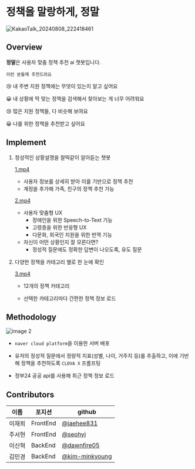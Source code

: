 # 정책을 말랑하게, 정말

![KakaoTalk_20240808_222418461](https://github.com/user-attachments/assets/674b88d8-1213-4087-a23d-ef06e9414770)

## Overview

**정말**은 사용자 맞춤 정책 추천 ai 챗봇입니다. 

`이런 분들께 추천드려요`

😢 내 주변 지원 정책에는 무엇이 있는지 알고 싶어요

😀 내 상황에 딱 맞는 정책을 검색해서 찾아보는 게 너무 어려워요

😢 많은 지원 정책들, 다 비슷해 보여요

😀 나를 위한 정책을 추천받고 싶어요



## Implement

1. 정성적인 상황설명을 찰떡같이 알아듣는 챗봇
   
    [1.mp4](https://github.com/user-attachments/assets/4d167ef9-b3b0-405f-918b-b1d5798aff13)
    
    - 사용자 정보를 상세히 받아 이를 기반으로 정책 추천
    - 계정을 추가해 가족, 친구의 정책 추천 가능
    
    [2.mp4](https://github.com/user-attachments/assets/8a0d8d8a-2ff5-4203-a51e-2f42c9ad0647)
    
    - 사용자 맞춤형 UX
        - 장애인을 위한 Speech-to-Text 기능
        - 고령층을 위한 반응형 UX
        - 다문화, 외국인 지원을 위한 번역 기능
    - 자신이 어떤 상황인지 잘 모른다면?
        - 정성적 질문에도 정확한 답변이 나오도록, 유도 질문

1. 다양한 정책을 카테고리 별로 한 눈에 확인
   
    [3.mp4](https://github.com/user-attachments/assets/d2981c06-39ea-4adb-b48b-20aebd330fc4)
    
    - 12개의 정책 카테고리
    
    - 선택한 카테고리마다 간편한 정책 정보 로드
    
      

## Methodology

![image 2](https://github.com/user-attachments/assets/7fb9a00c-168e-4da3-86b5-a3a80c2fda51)

- `naver cloud platform`을 이용한 서버 배포

- 유저의 정성적 질문에서 정량적 지표(성별, 나이, 거주지 등)를 추출하고, 이에 기반해 정책을 추천하도록 `CLOVA X` 프롬프팅

- 정부24 공공 api를 사용해 최근 정책 정보 로드

  

## Contributors

| 이름 | 포지션 | github |
| --- | --- | --- |
| 이재희 | FrontEnd | [@jaehee831](https://github.com/jaehee831/) |
| 주서현 | FrontEnd | [@seohyj](https://github.com/seohyj) |
| 이신혁 | BackEnd | [@dawnfire05](https://github.com/dawnfire05) |
| 김민경 | BackEnd | [@kim-minkyoung](https://github.com/kim-minkyoung) |